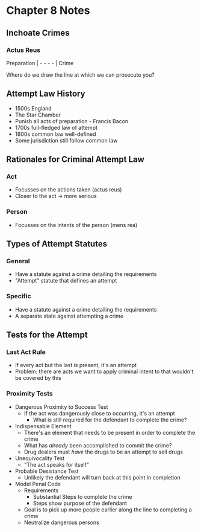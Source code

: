 # Chapter 8 Notes

## Inchoate Crimes

### Actus Reus

Preparation | - - - - | Crime

Where do we draw the line at which we can prosecute you? 

## Attempt Law History

- 1500s England
- The Star Chamber
- Punish all acts of preparation - Francis Bacon
- 1700s full-fledged law of attempt
- 1800s common law well-defined
- Some jurisdiction still follow common law

## Rationales for Criminal Attempt Law

### Act

- Focusses on the actions taken (actus reus)
- Closer to the act -> more serious

### Person

- Focusses on the intents of the person (mens rea)

## Types of Attempt Statutes

### General

- Have a statute against a crime detailing the requirements
- "Attempt" statute that defines an attempt

### Specific

- Have a statute against a crime detailing the requirements
- A separate state against attempting a crime

## Tests for the Attempt

### Last Act Rule

- If every act but the last is present, it's an attempt
- Problem: there are acts we want to apply criminal intent to that wouldn't be covered by this

### Proximity Tests

- Dangerous Proximity to Success Test
	- If the act was dangerously close to occurring, it's an attempt
		- What is still required for the defendant to complete the crime?
- Indispensable Element
	- There's an element that needs to be present in order to complete the crime
	- What has *already* been accomplished to commit the crime?
	- Drug dealers must *have* the drugs to be an attempt to sell drugs
- Unequivocality Test
	- "The act speaks for itself"
- Probable Desistance Test
	- Unlikely the defendant will turn back at this point in completion
- Model Penal Code
	- Requirements
		- Substantial Steps to complete the crime
		- Steps show purpose of the defendant
	- Goal is to pick up more people earlier along the line to completing a crime
	- Neutralize dangerous persons
